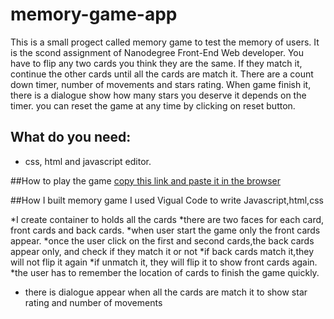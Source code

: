 # memory-game-app

This is a small progect called memory game to test the memory of users. It is the scond assignment of Nanodegree Front-End Web developer. You have to flip any two cards you think they are the same. If they match it, continue the other cards until all the cards are match it. There are a count down timer, number of movements and stars rating.  When game finish it, there is a dialogue show how many stars you deserve it depends on the timer. you can reset the game at any time by clicking on reset button.           

## What do you need:
* css, html and javascript editor.

##How to play the game
[copy this link and paste it in the browser](file:///home/sab/SecondAssignmetn/memoryGame.html)

##How I built memory game
I used Vigual Code to write Javascript,html,css

*I create container to holds all the cards
*there are two faces for each card, front cards and back cards.
*when user start the game only the front cards appear.
*once the user click on the first and second cards,the back cards appear only, and check  if they match it or not
*if back cards match it,they will not flip it again 
*if unmatch it, they will flip it to show front cards again.
*the user has to remember the location of cards to finish the game quickly.
* there is dialogue appear when all the cards are match it to show star rating and number of movements   

